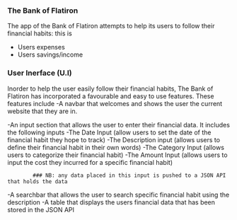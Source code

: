 ### The Bank of Flatiron ###
The app of the Bank of Flatiron attempts to help its users to follow their financial habits: this
is 
   - Users expenses
   - Users savings/income

### User Inerface (U.I) ###
Inorder to help the user easily follow their financial habits, The Bank of Flatiron has incorporated a 
favourable and easy to use features. These features include
   -A navbar that welcomes and shows the user the current website that they are in.

   -An input section that allows the user to enter their financial data. It includes the following
   inputs
            -The Date Input (allow users to set the date of the financial habit they hope to track)
            -The Description input (allows users to define their financial habit in their own words)
            -The Category Input (allows users to categorize their financial habit)
            -The Amount Input (allows users to input the cost they incurred for a specific financial habit)

            ### NB: any data placed in this input is pushed to a JSON API that holds the data

   -A searchbar that allows the user to search specific financial habit using the description
   -A table that displays the users financial data that has been stored in the JSON API